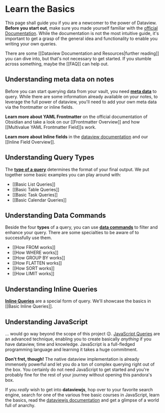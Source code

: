 # Learn the Basics

This page shall guide you if you are a newcomer to the power of Dataview. **Before you start out**, make sure you made yourself familiar with the [official Documentation](https://blacksmithgu.github.io/obsidian-dataview/). While the documentation is not the most intuitive guide, it's important to get a grasp of the general idea and functionality to enable you writing your own queries. 

There are some [[Dataview Documentation and Resources|further reading]] you can dive into, but that's not necessary to get started. If you stumble across something, maybe the [[FAQ]] can help out.

## Understanding meta data on notes

Before you can start querying data from your vault, you need [**meta data**](https://blacksmithgu.github.io/obsidian-dataview/data-annotation/) to query. While there are some information already available on your notes, to leverage the full power of dataview, you'll need to add your own meta data via the frontmatter or inline fields.

**Learn more about YAML Frontmatter** on the official documentation of Obsidian and take a look on our [[Frontmatter Overview]] and how [[Multivalue YAML Frontmatter Field]]s work.

**Learn more about Inline fields** in the [dataview documentation](https://blacksmithgu.github.io/obsidian-dataview/data-annotation/) and our [[Inline Field Overview]].

## Understanding Query Types

The [**type of a query**](https://blacksmithgu.github.io/obsidian-dataview/query/queries/) determines the format of your final output. We put together some basic examples you can play around with:

- [[Basic List Queries]]
- [[Basic Table Queries]]
- [[Basic Task Queries]]
- [[Basic Calendar Queries]]

## Understanding Data Commands

Beside the four **types** of a query, you can use [**data commands**](https://blacksmithgu.github.io/obsidian-dataview/query/queries/#data-commands) to filter and enhance your query. There are some specialties to be aware of to successfully use them.

- [[How FROM works]]
- [[How WHERE works]]
- [[How GROUP BY works]]
- [[How FLATTEN works]]
- [[How SORT works]]
- [[How LIMIT works]]

## Understanding Inline Queries

[**Inline Queries**](https://blacksmithgu.github.io/obsidian-dataview/data-queries/#inline-dql) are a special form of query. We'll showcase the basics in [[Basic Inline Queries]].

## Understanding JavaScript

... would go way beyond the scope of this project 😉. [JavaScript Queries](https://blacksmithgu.github.io/obsidian-dataview/api/intro/) are an advanced technique, enabling you to create basically _anything_ if you have dataview, time and knowledge. JavaScript is a full-fledged programming language and learning it takes a huge commitment. 

**Don't fret, though!** The native dataview implementation is already immensely powerful and let you do a ton of complex querying right out of the box. You certainly do not need JavaScript to get started and you're probably fine for the rest of your journey without opening this pandora's box. 

If you *really* wish to get into **dataviewjs**, hop over to your favorite search engine, search for one of the various free basic courses in JavaScript, learn the basics, read the [dataviewjs documentation](https://blacksmithgu.github.io/obsidian-dataview/api/code-reference/) and get a glimpse of a world full of anarchy.